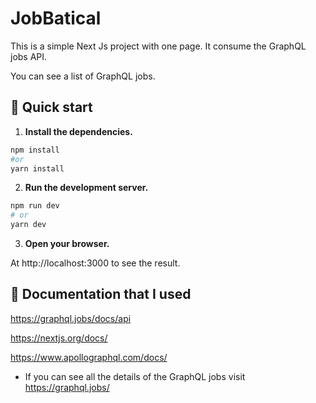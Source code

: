 # JobBatical

This is a simple Next Js project with one page. It consume the GraphQL jobs API.

You can see a list of GraphQL jobs.

## 🚅  Quick start

1.  **Install the dependencies.**
```bash
npm install
#or
yarn install
```
2.  **Run the development server.**

```bash
npm run dev
# or
yarn dev
```
3.  **Open your browser.**

At http://localhost:3000 to see the result.

## 🔎 Documentation that I used

https://graphql.jobs/docs/api

https://nextjs.org/docs/

https://www.apollographql.com/docs/

* If you can see all the details of the GraphQL jobs visit https://graphql.jobs/

